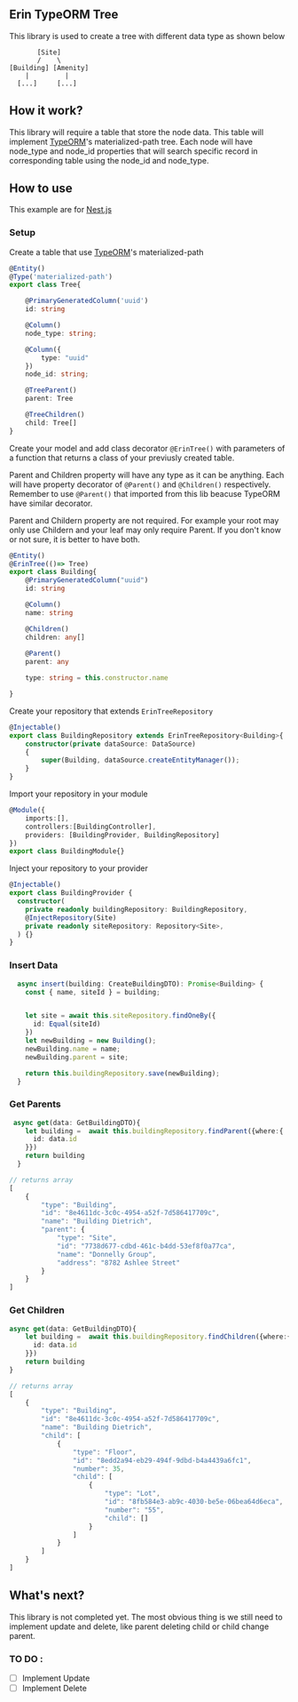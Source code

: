 ## Erin TypeORM Tree
This library is used to create a tree with different data type as shown below

```
       [Site]
       /    \
[Building] [Amenity]
    |         |
  [...]     [...]
```

## How it work?
This library will require a table that store the node data. This table will implement [TypeORM](https://typeorm.io/tree-entities)'s materialized-path tree. Each node will have node_type and node_id properties that will search specific record in corresponding table using the node_id and node_type.

## How to use
This example are for [Nest.js](https://nestjs.com/)  

### Setup
Create a table that use [TypeORM](https://typeorm.io/tree-entities)'s materialized-path  
```typescript
@Entity()
@Type('materialized-path')
export class Tree{

    @PrimaryGeneratedColumn('uuid')
    id: string

    @Column()
    node_type: string;

    @Column({
        type: "uuid"
    })
    node_id: string;

    @TreeParent()
    parent: Tree

    @TreeChildren()
    child: Tree[]
}
```

Create your model and add class decorator `@ErinTree()` with parameters of a function that returns a class of your previusly created table.  
  
  Parent and Children property will have any type as it can be anything. Each will have property decorator of `@Parent()` and `@Children()` respectively. Remember to use `@Parent()` that imported from this lib beacuse TypeORM have similar decorator.  

  Parent and Childern property are not required. For example your root may only use Childern and your leaf may only require Parent. If you don't know or not sure, it is better to have both.
```typescript
@Entity()
@ErinTree(()=> Tree)
export class Building{
    @PrimaryGeneratedColumn("uuid")
    id: string

    @Column()
    name: string

    @Children()
    children: any[]
    
    @Parent()
    parent: any

    type: string = this.constructor.name

}
```

Create your repository that extends `ErinTreeRepository`
```typescript
@Injectable()
export class BuildingRepository extends ErinTreeRepository<Building>{
    constructor(private dataSource: DataSource)
    {
        super(Building, dataSource.createEntityManager());
    }
}
```

Import your repository in your module
```typescript
@Module({
    imports:[],
    controllers:[BuildingController],
    providers: [BuildingProvider, BuildingRepository]
})
export class BuildingModule{}
```

Inject your repository to your provider
```typescript
@Injectable()
export class BuildingProvider {
  constructor(
    private readonly buildingRepository: BuildingRepository,
    @InjectRepository(Site)
    private readonly siteRepository: Repository<Site>,
  ) {}
}
```


### Insert Data
```typescript
  async insert(building: CreateBuildingDTO): Promise<Building> {
    const { name, siteId } = building;


    let site = await this.siteRepository.findOneBy({
      id: Equal(siteId)
    })
    let newBuilding = new Building();
    newBuilding.name = name;
    newBuilding.parent = site;

    return this.buildingRepository.save(newBuilding);
  }
```

### Get Parents
```typescript
 async get(data: GetBuildingDTO){
    let building =  await this.buildingRepository.findParent({where:{
      id: data.id
    }})
    return building
  }

// returns array
[
    {
        "type": "Building",
        "id": "8e4611dc-3c0c-4954-a52f-7d586417709c",
        "name": "Building Dietrich",
        "parent": {
            "type": "Site",
            "id": "7738d677-cdbd-461c-b4dd-53ef8f0a77ca",
            "name": "Donnelly Group",
            "address": "8782 Ashlee Street"
        }
    }
]

```

### Get Children
```typescript
async get(data: GetBuildingDTO){
    let building =  await this.buildingRepository.findChildren({where:{
      id: data.id
    }})
    return building
}

// returns array
[
    {
        "type": "Building",
        "id": "8e4611dc-3c0c-4954-a52f-7d586417709c",
        "name": "Building Dietrich",
        "child": [
            {
                "type": "Floor",
                "id": "8edd2a94-eb29-494f-9dbd-b4a4439a6fc1",
                "number": 35,
                "child": [
                    {
                        "type": "Lot",
                        "id": "8fb584e3-ab9c-4030-be5e-06bea64d6eca",
                        "number": "55",
                        "child": []
                    }
                ]
            }
        ]
    }
]
```

## What's next?
This library is not completed yet. The most obvious thing is we still need to implement update and delete, like parent deleting child or child change parent.  
### TO DO : 
- [ ] Implement Update
- [ ] Implement Delete